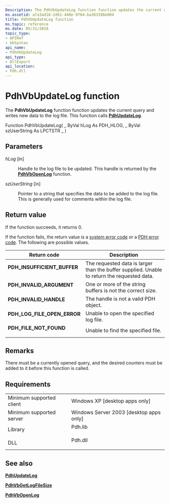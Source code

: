 ```yaml
---
Description: The PdhVbUpdateLog function function updates the current query and writes new data to the log file. This function calls PdhUpdateLog.
ms.assetid: a7a3ad18-2d61-448e-9764-ba363398e804
title: PdhVbUpdateLog function
ms.topic: reference
ms.date: 05/31/2018
topic_type: 
- APIRef
- kbSyntax
api_name: 
- PdhVbUpdateLog
api_type: 
- DllExport
api_location: 
- Pdh.dll
---
```


# PdhVbUpdateLog function

The **PdhVbUpdateLog** function function updates the current query and writes new data to the log file. This function calls [**PdhUpdateLog**](/windows/desktop/api/Pdh/nf-pdh-pdhupdateloga).

Function PdhVbUpdateLog( \_ ByVal hLog As PDH\_HLOG, \_ ByVal szUserString As LPCTSTR \_ )

## Parameters

<dl> <dt>

*hLog* \[in\]
</dt> <dd>

Handle to the log file to be updated. This handle is returned by the [**PdhVbOpenLog**](pdhvbopenlog.md) function.

</dd> <dt>

*szUserString* \[in\]
</dt> <dd>

Pointer to a string that specifies the data to be added to the log file. This is generally used for comments within the log file.

</dd> </dl>

## Return value

If the function succeeds, it returns 0.

If the function fails, the return value is a [system error code](/windows/desktop/Debug/system-error-codes) or a [PDH error code](pdh-error-codes.md). The following are possible values.



| Return code                                                                                                | Description                                                                                            |
|------------------------------------------------------------------------------------------------------------|--------------------------------------------------------------------------------------------------------|
| <dl> <dt>**PDH\_INSUFFICIENT\_BUFFER**</dt> </dl>   | The requested data is larger than the buffer supplied. Unable to return the requested data.<br/> |
| <dl> <dt>**PDH\_INVALID\_ARGUMENT**</dt> </dl>      | One or more of the string buffers is not the correct size.<br/>                                  |
| <dl> <dt>**PDH\_INVALID\_HANDLE**</dt> </dl>        | The handle is not a valid PDH object.<br/>                                                       |
| <dl> <dt>**PDH\_LOG\_FILE\_OPEN\_ERROR**</dt> </dl> | Unable to open the specified log file.<br/>                                                      |
| <dl> <dt>**PDH\_FILE\_NOT\_FOUND**</dt> </dl>       | Unable to find the specified file.<br/>                                                          |



 

## Remarks

There must be a currently opened query, and the desired counters must be added to it before this function is called.

## Requirements



|                                     |                                                                                    |
|-------------------------------------|------------------------------------------------------------------------------------|
| Minimum supported client<br/> | Windows XP \[desktop apps only\]<br/>                                        |
| Minimum supported server<br/> | Windows Server 2003 \[desktop apps only\]<br/>                               |
| Library<br/>                  | <dl> <dt>Pdh.lib</dt> </dl> |
| DLL<br/>                      | <dl> <dt>Pdh.dll</dt> </dl> |



## See also

<dl> <dt>

[**PdhUpdateLog**](/windows/desktop/api/Pdh/nf-pdh-pdhupdateloga)
</dt> <dt>

[**PdhVbGetLogFileSize**](pdhvbgetlogfilesize.md)
</dt> <dt>

[**PdhVbOpenLog**](pdhvbopenlog.md)
</dt> </dl>

 

